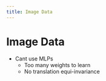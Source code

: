```yaml
---
title: Image Data
---
```


# Image Data
- Cant use MLPs 
	- Too many weights to learn
	- No translation equi-invariance














